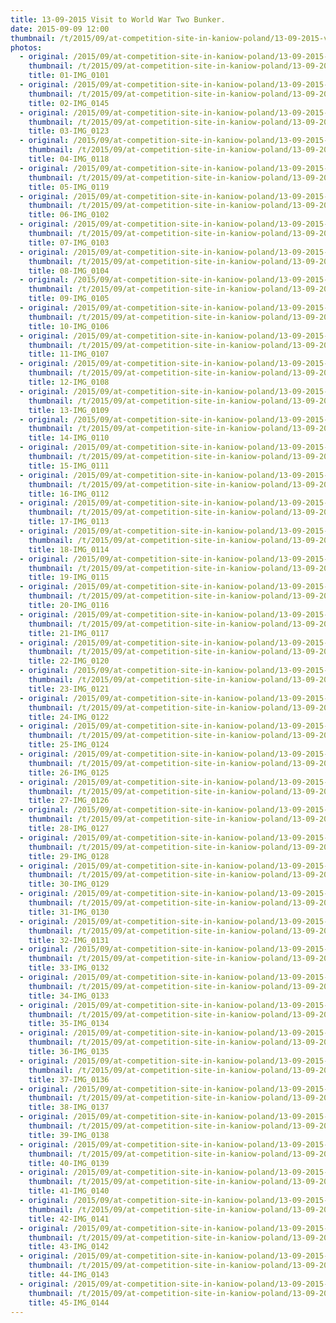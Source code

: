 ```yaml
---
title: 13-09-2015 Visit to World War Two Bunker.
date: 2015-09-09 12:00
thumbnail: /t/2015/09/at-competition-site-in-kaniow-poland/13-09-2015-visit-to-world-war-two-bunker/01-img_0101.jpg
photos:
  - original: /2015/09/at-competition-site-in-kaniow-poland/13-09-2015-visit-to-world-war-two-bunker/01-img_0101.jpg
    thumbnail: /t/2015/09/at-competition-site-in-kaniow-poland/13-09-2015-visit-to-world-war-two-bunker/01-img_0101.jpg
    title: 01-IMG_0101
  - original: /2015/09/at-competition-site-in-kaniow-poland/13-09-2015-visit-to-world-war-two-bunker/02-img_0145.jpg
    thumbnail: /t/2015/09/at-competition-site-in-kaniow-poland/13-09-2015-visit-to-world-war-two-bunker/02-img_0145.jpg
    title: 02-IMG_0145
  - original: /2015/09/at-competition-site-in-kaniow-poland/13-09-2015-visit-to-world-war-two-bunker/03-img_0123.jpg
    thumbnail: /t/2015/09/at-competition-site-in-kaniow-poland/13-09-2015-visit-to-world-war-two-bunker/03-img_0123.jpg
    title: 03-IMG_0123
  - original: /2015/09/at-competition-site-in-kaniow-poland/13-09-2015-visit-to-world-war-two-bunker/04-img_0118.jpg
    thumbnail: /t/2015/09/at-competition-site-in-kaniow-poland/13-09-2015-visit-to-world-war-two-bunker/04-img_0118.jpg
    title: 04-IMG_0118
  - original: /2015/09/at-competition-site-in-kaniow-poland/13-09-2015-visit-to-world-war-two-bunker/05-img_0119.jpg
    thumbnail: /t/2015/09/at-competition-site-in-kaniow-poland/13-09-2015-visit-to-world-war-two-bunker/05-img_0119.jpg
    title: 05-IMG_0119
  - original: /2015/09/at-competition-site-in-kaniow-poland/13-09-2015-visit-to-world-war-two-bunker/06-img_0102.jpg
    thumbnail: /t/2015/09/at-competition-site-in-kaniow-poland/13-09-2015-visit-to-world-war-two-bunker/06-img_0102.jpg
    title: 06-IMG_0102
  - original: /2015/09/at-competition-site-in-kaniow-poland/13-09-2015-visit-to-world-war-two-bunker/07-img_0103.jpg
    thumbnail: /t/2015/09/at-competition-site-in-kaniow-poland/13-09-2015-visit-to-world-war-two-bunker/07-img_0103.jpg
    title: 07-IMG_0103
  - original: /2015/09/at-competition-site-in-kaniow-poland/13-09-2015-visit-to-world-war-two-bunker/08-img_0104.jpg
    thumbnail: /t/2015/09/at-competition-site-in-kaniow-poland/13-09-2015-visit-to-world-war-two-bunker/08-img_0104.jpg
    title: 08-IMG_0104
  - original: /2015/09/at-competition-site-in-kaniow-poland/13-09-2015-visit-to-world-war-two-bunker/09-img_0105.jpg
    thumbnail: /t/2015/09/at-competition-site-in-kaniow-poland/13-09-2015-visit-to-world-war-two-bunker/09-img_0105.jpg
    title: 09-IMG_0105
  - original: /2015/09/at-competition-site-in-kaniow-poland/13-09-2015-visit-to-world-war-two-bunker/10-img_0106.jpg
    thumbnail: /t/2015/09/at-competition-site-in-kaniow-poland/13-09-2015-visit-to-world-war-two-bunker/10-img_0106.jpg
    title: 10-IMG_0106
  - original: /2015/09/at-competition-site-in-kaniow-poland/13-09-2015-visit-to-world-war-two-bunker/11-img_0107.jpg
    thumbnail: /t/2015/09/at-competition-site-in-kaniow-poland/13-09-2015-visit-to-world-war-two-bunker/11-img_0107.jpg
    title: 11-IMG_0107
  - original: /2015/09/at-competition-site-in-kaniow-poland/13-09-2015-visit-to-world-war-two-bunker/12-img_0108.jpg
    thumbnail: /t/2015/09/at-competition-site-in-kaniow-poland/13-09-2015-visit-to-world-war-two-bunker/12-img_0108.jpg
    title: 12-IMG_0108
  - original: /2015/09/at-competition-site-in-kaniow-poland/13-09-2015-visit-to-world-war-two-bunker/13-img_0109.jpg
    thumbnail: /t/2015/09/at-competition-site-in-kaniow-poland/13-09-2015-visit-to-world-war-two-bunker/13-img_0109.jpg
    title: 13-IMG_0109
  - original: /2015/09/at-competition-site-in-kaniow-poland/13-09-2015-visit-to-world-war-two-bunker/14-img_0110.jpg
    thumbnail: /t/2015/09/at-competition-site-in-kaniow-poland/13-09-2015-visit-to-world-war-two-bunker/14-img_0110.jpg
    title: 14-IMG_0110
  - original: /2015/09/at-competition-site-in-kaniow-poland/13-09-2015-visit-to-world-war-two-bunker/15-img_0111.jpg
    thumbnail: /t/2015/09/at-competition-site-in-kaniow-poland/13-09-2015-visit-to-world-war-two-bunker/15-img_0111.jpg
    title: 15-IMG_0111
  - original: /2015/09/at-competition-site-in-kaniow-poland/13-09-2015-visit-to-world-war-two-bunker/16-img_0112.jpg
    thumbnail: /t/2015/09/at-competition-site-in-kaniow-poland/13-09-2015-visit-to-world-war-two-bunker/16-img_0112.jpg
    title: 16-IMG_0112
  - original: /2015/09/at-competition-site-in-kaniow-poland/13-09-2015-visit-to-world-war-two-bunker/17-img_0113.jpg
    thumbnail: /t/2015/09/at-competition-site-in-kaniow-poland/13-09-2015-visit-to-world-war-two-bunker/17-img_0113.jpg
    title: 17-IMG_0113
  - original: /2015/09/at-competition-site-in-kaniow-poland/13-09-2015-visit-to-world-war-two-bunker/18-img_0114.jpg
    thumbnail: /t/2015/09/at-competition-site-in-kaniow-poland/13-09-2015-visit-to-world-war-two-bunker/18-img_0114.jpg
    title: 18-IMG_0114
  - original: /2015/09/at-competition-site-in-kaniow-poland/13-09-2015-visit-to-world-war-two-bunker/19-img_0115.jpg
    thumbnail: /t/2015/09/at-competition-site-in-kaniow-poland/13-09-2015-visit-to-world-war-two-bunker/19-img_0115.jpg
    title: 19-IMG_0115
  - original: /2015/09/at-competition-site-in-kaniow-poland/13-09-2015-visit-to-world-war-two-bunker/20-img_0116.jpg
    thumbnail: /t/2015/09/at-competition-site-in-kaniow-poland/13-09-2015-visit-to-world-war-two-bunker/20-img_0116.jpg
    title: 20-IMG_0116
  - original: /2015/09/at-competition-site-in-kaniow-poland/13-09-2015-visit-to-world-war-two-bunker/21-img_0117.jpg
    thumbnail: /t/2015/09/at-competition-site-in-kaniow-poland/13-09-2015-visit-to-world-war-two-bunker/21-img_0117.jpg
    title: 21-IMG_0117
  - original: /2015/09/at-competition-site-in-kaniow-poland/13-09-2015-visit-to-world-war-two-bunker/22-img_0120.jpg
    thumbnail: /t/2015/09/at-competition-site-in-kaniow-poland/13-09-2015-visit-to-world-war-two-bunker/22-img_0120.jpg
    title: 22-IMG_0120
  - original: /2015/09/at-competition-site-in-kaniow-poland/13-09-2015-visit-to-world-war-two-bunker/23-img_0121.jpg
    thumbnail: /t/2015/09/at-competition-site-in-kaniow-poland/13-09-2015-visit-to-world-war-two-bunker/23-img_0121.jpg
    title: 23-IMG_0121
  - original: /2015/09/at-competition-site-in-kaniow-poland/13-09-2015-visit-to-world-war-two-bunker/24-img_0122.jpg
    thumbnail: /t/2015/09/at-competition-site-in-kaniow-poland/13-09-2015-visit-to-world-war-two-bunker/24-img_0122.jpg
    title: 24-IMG_0122
  - original: /2015/09/at-competition-site-in-kaniow-poland/13-09-2015-visit-to-world-war-two-bunker/25-img_0124.jpg
    thumbnail: /t/2015/09/at-competition-site-in-kaniow-poland/13-09-2015-visit-to-world-war-two-bunker/25-img_0124.jpg
    title: 25-IMG_0124
  - original: /2015/09/at-competition-site-in-kaniow-poland/13-09-2015-visit-to-world-war-two-bunker/26-img_0125.jpg
    thumbnail: /t/2015/09/at-competition-site-in-kaniow-poland/13-09-2015-visit-to-world-war-two-bunker/26-img_0125.jpg
    title: 26-IMG_0125
  - original: /2015/09/at-competition-site-in-kaniow-poland/13-09-2015-visit-to-world-war-two-bunker/27-img_0126.jpg
    thumbnail: /t/2015/09/at-competition-site-in-kaniow-poland/13-09-2015-visit-to-world-war-two-bunker/27-img_0126.jpg
    title: 27-IMG_0126
  - original: /2015/09/at-competition-site-in-kaniow-poland/13-09-2015-visit-to-world-war-two-bunker/28-img_0127.jpg
    thumbnail: /t/2015/09/at-competition-site-in-kaniow-poland/13-09-2015-visit-to-world-war-two-bunker/28-img_0127.jpg
    title: 28-IMG_0127
  - original: /2015/09/at-competition-site-in-kaniow-poland/13-09-2015-visit-to-world-war-two-bunker/29-img_0128.jpg
    thumbnail: /t/2015/09/at-competition-site-in-kaniow-poland/13-09-2015-visit-to-world-war-two-bunker/29-img_0128.jpg
    title: 29-IMG_0128
  - original: /2015/09/at-competition-site-in-kaniow-poland/13-09-2015-visit-to-world-war-two-bunker/30-img_0129.jpg
    thumbnail: /t/2015/09/at-competition-site-in-kaniow-poland/13-09-2015-visit-to-world-war-two-bunker/30-img_0129.jpg
    title: 30-IMG_0129
  - original: /2015/09/at-competition-site-in-kaniow-poland/13-09-2015-visit-to-world-war-two-bunker/31-img_0130.jpg
    thumbnail: /t/2015/09/at-competition-site-in-kaniow-poland/13-09-2015-visit-to-world-war-two-bunker/31-img_0130.jpg
    title: 31-IMG_0130
  - original: /2015/09/at-competition-site-in-kaniow-poland/13-09-2015-visit-to-world-war-two-bunker/32-img_0131.jpg
    thumbnail: /t/2015/09/at-competition-site-in-kaniow-poland/13-09-2015-visit-to-world-war-two-bunker/32-img_0131.jpg
    title: 32-IMG_0131
  - original: /2015/09/at-competition-site-in-kaniow-poland/13-09-2015-visit-to-world-war-two-bunker/33-img_0132.jpg
    thumbnail: /t/2015/09/at-competition-site-in-kaniow-poland/13-09-2015-visit-to-world-war-two-bunker/33-img_0132.jpg
    title: 33-IMG_0132
  - original: /2015/09/at-competition-site-in-kaniow-poland/13-09-2015-visit-to-world-war-two-bunker/34-img_0133.jpg
    thumbnail: /t/2015/09/at-competition-site-in-kaniow-poland/13-09-2015-visit-to-world-war-two-bunker/34-img_0133.jpg
    title: 34-IMG_0133
  - original: /2015/09/at-competition-site-in-kaniow-poland/13-09-2015-visit-to-world-war-two-bunker/35-img_0134.jpg
    thumbnail: /t/2015/09/at-competition-site-in-kaniow-poland/13-09-2015-visit-to-world-war-two-bunker/35-img_0134.jpg
    title: 35-IMG_0134
  - original: /2015/09/at-competition-site-in-kaniow-poland/13-09-2015-visit-to-world-war-two-bunker/36-img_0135.jpg
    thumbnail: /t/2015/09/at-competition-site-in-kaniow-poland/13-09-2015-visit-to-world-war-two-bunker/36-img_0135.jpg
    title: 36-IMG_0135
  - original: /2015/09/at-competition-site-in-kaniow-poland/13-09-2015-visit-to-world-war-two-bunker/37-img_0136.jpg
    thumbnail: /t/2015/09/at-competition-site-in-kaniow-poland/13-09-2015-visit-to-world-war-two-bunker/37-img_0136.jpg
    title: 37-IMG_0136
  - original: /2015/09/at-competition-site-in-kaniow-poland/13-09-2015-visit-to-world-war-two-bunker/38-img_0137.jpg
    thumbnail: /t/2015/09/at-competition-site-in-kaniow-poland/13-09-2015-visit-to-world-war-two-bunker/38-img_0137.jpg
    title: 38-IMG_0137
  - original: /2015/09/at-competition-site-in-kaniow-poland/13-09-2015-visit-to-world-war-two-bunker/39-img_0138.jpg
    thumbnail: /t/2015/09/at-competition-site-in-kaniow-poland/13-09-2015-visit-to-world-war-two-bunker/39-img_0138.jpg
    title: 39-IMG_0138
  - original: /2015/09/at-competition-site-in-kaniow-poland/13-09-2015-visit-to-world-war-two-bunker/40-img_0139.jpg
    thumbnail: /t/2015/09/at-competition-site-in-kaniow-poland/13-09-2015-visit-to-world-war-two-bunker/40-img_0139.jpg
    title: 40-IMG_0139
  - original: /2015/09/at-competition-site-in-kaniow-poland/13-09-2015-visit-to-world-war-two-bunker/41-img_0140.jpg
    thumbnail: /t/2015/09/at-competition-site-in-kaniow-poland/13-09-2015-visit-to-world-war-two-bunker/41-img_0140.jpg
    title: 41-IMG_0140
  - original: /2015/09/at-competition-site-in-kaniow-poland/13-09-2015-visit-to-world-war-two-bunker/42-img_0141.jpg
    thumbnail: /t/2015/09/at-competition-site-in-kaniow-poland/13-09-2015-visit-to-world-war-two-bunker/42-img_0141.jpg
    title: 42-IMG_0141
  - original: /2015/09/at-competition-site-in-kaniow-poland/13-09-2015-visit-to-world-war-two-bunker/43-img_0142.jpg
    thumbnail: /t/2015/09/at-competition-site-in-kaniow-poland/13-09-2015-visit-to-world-war-two-bunker/43-img_0142.jpg
    title: 43-IMG_0142
  - original: /2015/09/at-competition-site-in-kaniow-poland/13-09-2015-visit-to-world-war-two-bunker/44-img_0143.jpg
    thumbnail: /t/2015/09/at-competition-site-in-kaniow-poland/13-09-2015-visit-to-world-war-two-bunker/44-img_0143.jpg
    title: 44-IMG_0143
  - original: /2015/09/at-competition-site-in-kaniow-poland/13-09-2015-visit-to-world-war-two-bunker/45-img_0144.jpg
    thumbnail: /t/2015/09/at-competition-site-in-kaniow-poland/13-09-2015-visit-to-world-war-two-bunker/45-img_0144.jpg
    title: 45-IMG_0144
---
```

